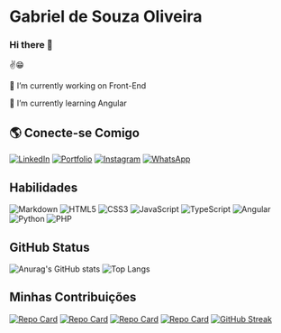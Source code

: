 # Gabriel de Souza Oliveira
### Hi there 👋
✌😁

🔭 I’m currently working on Front-End

🌱 I’m currently learning Angular

## 🌎 Conecte-se Comigo 
[![LinkedIn](https://img.shields.io/badge/LinkedIn-0077B5?style=for-the-badge&logo=linkedin&logoColor=white)](https://www.linkedin.com/in/gabriel-s-oliveira-72a9681a7/) 
[![Portfolio](https://img.shields.io/badge/Portfolio-FF5722?style=for-the-badge&logo=todoist&logoColor=white)](https://gabrieldesouzaoliveira.github.io/Gabriel-de-Souza-Oliveira/)
[![Instagram](https://img.shields.io/badge/-Instagram-%23E4405F?style=for-the-badge&logo=instagram&logoColor=white)](https://www.instagram.com/oli_souz/)
[![WhatsApp](https://img.shields.io/badge/WhatsApp-25D366?style=for-the-badge&logo=whatsapp&logoColor=white)](https://wa.me/11913503103)
## Habilidades
![Markdown](https://img.shields.io/badge/Markdown-000?style=for-the-badge&logo=markdown)
![HTML5](https://img.shields.io/badge/HTML5-E34F26?style=for-the-badge&logo=html5&logoColor=white)
![CSS3](https://img.shields.io/badge/CSS3-1572B6?style=for-the-badge&logo=css3&logoColor=white)
![JavaScript](https://img.shields.io/badge/JavaScript-F7DF1E?style=for-the-badge&logo=javascript&logoColor=black)
![TypeScript](https://img.shields.io/badge/TypeScript-007ACC?style=for-the-badge&logo=typescript&logoColor=white)
![Angular](https://img.shields.io/badge/Angular-DD0031?style=for-the-badge&logo=angular&logoColor=white)
![Python](https://img.shields.io/badge/python-3670A0?style=for-the-badge&logo=python&logoColor=ffdd54)
![PHP](https://img.shields.io/badge/PHP-777BB4?style=for-the-badge&logo=php&logoColor=white)
## GitHub Status
 ![Anurag's GitHub stats](https://github-readme-stats.vercel.app/api?username=GabrieldeSouzaOliveira&show_icons=true&theme=github_dark)
 ![Top Langs](https://github-readme-stats-git-masterrstaa-rickstaa.vercel.app/api/top-langs/?username=GabrieldeSouzaOliveira&layout=compact&show_icons=true&theme=github_dark)
 
## Minhas Contribuições
[![Repo Card](https://github-readme-stats.vercel.app/api/pin/?username=GabrieldeSouzaOliveira&repo=Gabriel-de-Souza-Oliveira&show_icons=true&theme=github_dark)](https://github.com/GabrieldeSouzaOliveira/Gabriel-de-Souza-Oliveira)
[![Repo Card](https://github-readme-stats.vercel.app/api/pin/?username=GabrieldeSouzaOliveira&repo=AprendendoPY&show_icons=true&theme=github_dark)](https://github.com/GabrieldeSouzaOliveira/AprendendoPY)
[![Repo Card](https://github-readme-stats.vercel.app/api/pin/?username=GabrieldeSouzaOliveira&repo=GabrieldeSouzaOliveira&show_icons=true&theme=github_dark)](https://github.com/GabrieldeSouzaOliveira/GabrieldeSouzaOliveira)
[![Repo Card](https://github-readme-stats.vercel.app/api/pin/?username=GabrieldeSouzaOliveira&repo=dio-lab-open-source&show_icons=true&theme=github_dark)](https://github.com/GabrieldeSouzaOliveira/dio-lab-open-source)
[![GitHub Streak](https://streak-stats.demolab.com/?user=GabrieldeSouzaOliveira&icons=true&theme=github_dark)](https://git.io/streak-stats)
